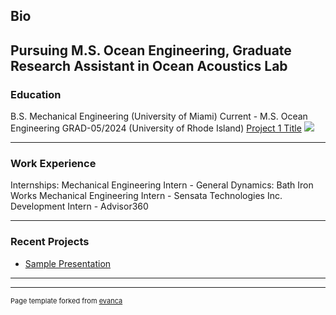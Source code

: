 ## Bio
Pursuing M.S. Ocean Engineering, Graduate Research Assistant in Ocean Acoustics Lab
---
### Education
B.S. Mechanical Engineering (University of Miami)
Current - M.S. Ocean Engineering GRAD-05/2024 (University of Rhode Island)
[Project 1 Title](/sample_page)
<img src="images/dummy_thumbnail.jpg?raw=true"/>

---
### Work Experience
Internships:
Mechanical Engineering Intern - General Dynamics: Bath Iron Works
Mechanical Engineering Intern - Sensata Technologies Inc.
Development Intern - Advisor360

---
### Recent Projects


- [Sample Presentation](http://bloose.github.io/pdf/sample_presentation.pdf)

---




---
<p style="font-size:11px">Page template forked from <a href="https://github.com/evanca/quick-portfolio">evanca</a></p>
<!-- Remove above link if you don't want to attibute -->
